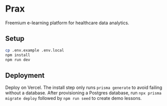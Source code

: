 # Prax

Freemium e-learning platform for healthcare data analytics.

## Setup

```bash
cp .env.example .env.local
npm install
npm run dev
```

## Deployment

Deploy on Vercel. The install step only runs `prisma generate` to avoid failing
without a database. After provisioning a Postgres database, run
`npx prisma migrate deploy` followed by `npm run seed` to create demo lessons.
